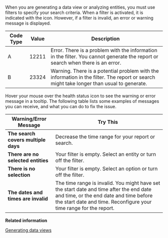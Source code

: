 When you are generating a data view or analyzing entities, you must use filters to specify your search criteria. When a filter is activated, it is indicated with the icon. However, if a filter is invalid, an error or warning message is displayed.

|Code Type|Value|Description|
|---------|-----|-----------|
|A|12211|Error. There is a problem with the information in the filter. You cannot generate the report or search when there is an error.|
|B|23324|Warning. There is a potential problem with the information in the filter. The report or search might take longer than usual to generate.|

Hover your mouse over the health status icon to see the warning or error message in a tooltip. The following table lists some examples of messages you can receive, and what you can do to fix the issue.

|Warning/Error Message|Try This|
|---------------------|--------|
|**The search covers multiple days**|Decrease the time range for your report or search.|
|**There are no selected entities**|Your filter is empty. Select an entity or turn off the filter.|
|**There is no selection**|Your filter is empty. Select an option or turn off the filter.|
|**The dates and times are invalid**|The time range is invalid. You might have set the start date and time after the end date and time, or the end date and time before the start date and time. Reconfigure your time range for the report.|

**Related information**  

[Generating data views]()


